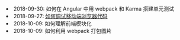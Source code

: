 <li>2018-09-30: <a>如何在 Angular 中用 webpack 和 Karma 搭建单元测试</a></li>

<li>2018-09-27: <a href="/2018/10/01/tools-mobile-browser-debug.html">如何调试移动端浏览器代码</a></li>

<li>2018-10-09: 如何理解前端模块化</li>


<li>2018-10-09: <a>如何利用 webpack 打包图片</a></li>